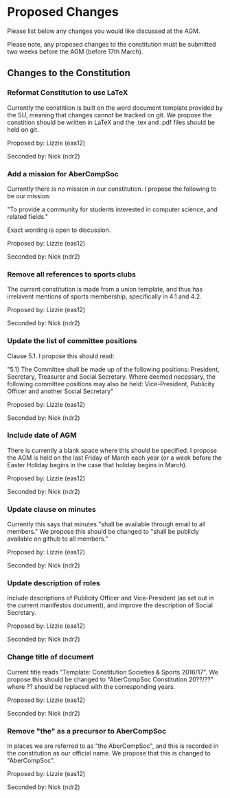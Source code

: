 # Proposed Changes
Please list below any changes you would like discussed at the AGM. 

Please note, any proposed changes to the constitution must be submitted two 
weeks before the AGM (before 17th March).

## Changes to the Constitution

### Reformat Constitution to use LaTeX
Currently the constitiion is built on the word document template provided by
the SU, meaning that changes cannot be tracked on git. We propose the constition
should be written in LaTeX and the .tex and .pdf files should be held on git.

Proposed by: Lizzie (eas12)

Seconded by: Nick (ndr2)

### Add a mission for AberCompSoc
Currently there is no mission in our constitution. I propose the following 
to be our mission:

"To provide a community for students interested in computer science, and 
related fields."

Exact wording is open to discussion.

Proposed by: Lizzie (eas12)

Seconded by: Nick (ndr2)

### Remove all references to sports clubs 
The current constitution is made from a union template, and thus has irrelavent 
mentions of sports membership, specifically in 4.1 and 4.2.

Proposed by: Lizzie (eas12)

Seconded by: Nick (ndr2)

### Update the list of committee positions 
Clause 5.1. I propose this should read:

"5.1) The Committee shall be made up of the following positions: President, Secretary, Treasurer and Social Secretary. Where deemed necessary, the following committee positions may also be held: Vice-President, Publicity Officer and another Social Secretary"

Proposed by: Lizzie (eas12)

Seconded by: Nick (ndr2)

### Include date of AGM
There is currently a blank space where this should be specified. I propose 
the AGM is held on the last Friday of March each year (or a week before the 
Easter Holiday begins in the case that holiday begins in March).

Proposed by: Lizzie (eas12)

Seconded by: Nick (ndr2)

### Update clause on minutes
Currently this says that minutes "shall be available through email to all members." We propose this should be changed to "shall be publicly available on github to all members."

Proposed by: Lizzie (eas12)

Seconded by: Nick (ndr2)

### Update description of roles
Include descriptions of Publicity Officer and Vice-President (as set out in the current manifestos document), and improve the description of Social Secretary.

Proposed by: Lizzie (eas12)

Seconded by: Nick (ndr2)

### Change title of document
Current title reads "Template: Constitution Societies & Sports 2016/17".
We propose this should be changed to "AberCompSoc Constitution 20??/??" where
?? should be replaced with the corresponding years. 

Proposed by: Lizzie (eas12)

Seconded by: Nick (ndr2)

### Remove "the" as a precursor to AberCompSoc
In places we are referred to as "the AberCompSoc", and this is recorded in the constitution as our official name. We propose that this is changed to "AberCompSoc".

Proposed by: Lizzie (eas12)

Seconded by: Nick (ndr2)

<!--- Example:
###Update aim of society
Currently there is no listed aim, this section is currently blank.

Proposed by: Bob (abc12)
Seconded by: Alice (xyz89)
--->
